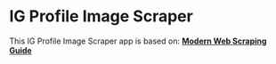 # IG Profile Image Scraper

This IG Profile Image Scraper app is based on: **[Modern Web Scraping Guide](https://fireship.io/lessons/web-scraping-guide/)**
